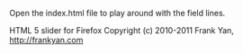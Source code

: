 Open the index.html file to play around with the field lines.

HTML 5 slider for Firefox Copyright (c) 2010-2011 Frank Yan, <http://frankyan.com>

